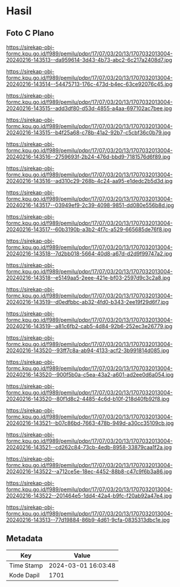 # Hasil

## Foto C Plano

https://sirekap-obj-formc.kpu.go.id/f989/pemilu/pdpr/17/07/03/20/13/1707032013004-20240216-143513--da959614-3d43-4b73-abc2-6c217a2408d7.jpg

https://sirekap-obj-formc.kpu.go.id/f989/pemilu/pdpr/17/07/03/20/13/1707032013004-20240216-143514--54475713-176c-473d-b4ec-63ce92076c45.jpg

https://sirekap-obj-formc.kpu.go.id/f989/pemilu/pdpr/17/07/03/20/13/1707032013004-20240216-143515--add3df80-d53d-4855-a4aa-697102ac7bee.jpg

https://sirekap-obj-formc.kpu.go.id/f989/pemilu/pdpr/17/07/03/20/13/1707032013004-20240216-143515--b4f25a68-c78b-41a2-92b7-c5cbf36c0b79.jpg

https://sirekap-obj-formc.kpu.go.id/f989/pemilu/pdpr/17/07/03/20/13/1707032013004-20240216-143516--2759693f-2b24-476d-bbd9-7181576d6f89.jpg

https://sirekap-obj-formc.kpu.go.id/f989/pemilu/pdpr/17/07/03/20/13/1707032013004-20240216-143516--ad310c29-268b-4c24-aa95-e1dedc2b5d3d.jpg

https://sirekap-obj-formc.kpu.go.id/f989/pemilu/pdpr/17/07/03/20/13/1707032013004-20240216-143517--03949ef9-2c39-4098-9851-dd080e556b8d.jpg

https://sirekap-obj-formc.kpu.go.id/f989/pemilu/pdpr/17/07/03/20/13/1707032013004-20240216-143517--60b3190b-a3b2-4f7c-a529-665685de76f8.jpg

https://sirekap-obj-formc.kpu.go.id/f989/pemilu/pdpr/17/07/03/20/13/1707032013004-20240216-143518--7d2bb018-5664-40d8-a67d-d2d9f99747a2.jpg

https://sirekap-obj-formc.kpu.go.id/f989/pemilu/pdpr/17/07/03/20/13/1707032013004-20240216-143518--e5149aa5-2eee-421e-bf03-2597d9c3c2a8.jpg

https://sirekap-obj-formc.kpu.go.id/f989/pemilu/pdpr/17/07/03/20/13/1707032013004-20240216-143519--d0edfbbc-ab32-4fd0-b343-2ee19f29d6f7.jpg

https://sirekap-obj-formc.kpu.go.id/f989/pemilu/pdpr/17/07/03/20/13/1707032013004-20240216-143519--a81c6fb2-cab5-4d84-92b6-252ec3e26779.jpg

https://sirekap-obj-formc.kpu.go.id/f989/pemilu/pdpr/17/07/03/20/13/1707032013004-20240216-143520--93ff7c8a-ab94-4133-acf2-3b991814d085.jpg

https://sirekap-obj-formc.kpu.go.id/f989/pemilu/pdpr/17/07/03/20/13/1707032013004-20240216-143520--900f5b0a-c5ea-43a2-a601-ad2ee0d6a054.jpg

https://sirekap-obj-formc.kpu.go.id/f989/pemilu/pdpr/17/07/03/20/13/1707032013004-20240216-143520--80f1d8c2-4485-4c6d-b10f-218d40fb92f8.jpg

https://sirekap-obj-formc.kpu.go.id/f989/pemilu/pdpr/17/07/03/20/13/1707032013004-20240216-143521--b07c86bd-7663-478b-949d-a30cc35109cb.jpg

https://sirekap-obj-formc.kpu.go.id/f989/pemilu/pdpr/17/07/03/20/13/1707032013004-20240216-143521--cd262c84-73cb-4edb-8958-33879caa1f2a.jpg

https://sirekap-obj-formc.kpu.go.id/f989/pemilu/pdpr/17/07/03/20/13/1707032013004-20240216-143522--a712ce5e-18ec-4452-88b8-c47c9f6b3a86.jpg

https://sirekap-obj-formc.kpu.go.id/f989/pemilu/pdpr/17/07/03/20/13/1707032013004-20240216-143522--201464e5-1dd4-42a4-b9fc-f20ab92a47e4.jpg

https://sirekap-obj-formc.kpu.go.id/f989/pemilu/pdpr/17/07/03/20/13/1707032013004-20240216-143513--77d19884-86b9-4d61-9cfa-0835313dbc1e.jpg


## Metadata

| Key        | Value               |
| ---------- | ------------------- |
| Time Stamp | 2024-03-01 16:03:48 |
| Kode Dapil | 1701                |



